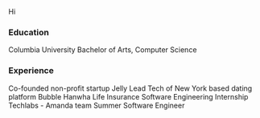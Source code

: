 Hi

### Education
Columbia University
Bachelor of Arts, Computer Science

### Experience
Co-founded non-profit startup Jelly
Lead Tech of New York based dating platform Bubble
Hanwha Life Insurance Software Engineering Internship 
Techlabs - Amanda team Summer Software Engineer
